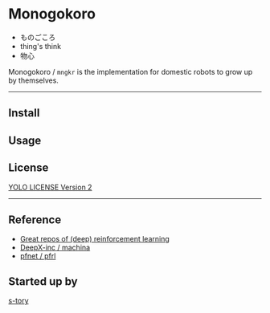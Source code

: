 # Monogokoro
- ものごころ
- thing's think
- 物心

Monogokoro / `mngkr` is the implementation for domestic robots to grow up by themselves.

----

## Install

## Usage

## License
[YOLO LICENSE Version 2](./LICENSE)

----

## Reference
- [Great repos of (deep) reinforcement learning](https://github.com/search?o=desc&q=reinforce+learn&s=stars&type=Repositories)
- [DeepX-inc / machina](https://github.com/DeepX-inc/machina)
- [pfnet / pfrl](https://github.com/pfnet/pfrl)

## Started up by
[s-tory](https://github.com/s-tory)
